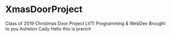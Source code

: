 # XmasDoorProject
Class of 2019 Christmas Door Project LVTI Programming &amp; WebDev 
Brought to you Asheton Cady
Hello this is prerich